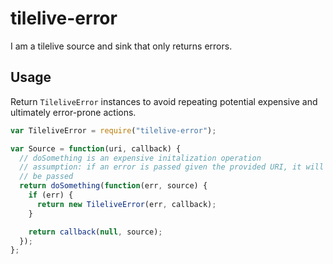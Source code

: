 # tilelive-error

I am a tilelive source and sink that only returns errors.

## Usage

Return `TileliveError` instances to avoid repeating potential expensive and
ultimately error-prone actions.

```javascript
var TileliveError = require("tilelive-error");

var Source = function(uri, callback) {
  // doSomething is an expensive initalization operation
  // assumption: if an error is passed given the provided URI, it will *always*
  // be passed
  return doSomething(function(err, source) {
    if (err) {
      return new TileliveError(err, callback);
    }

    return callback(null, source);
  });
};
```
